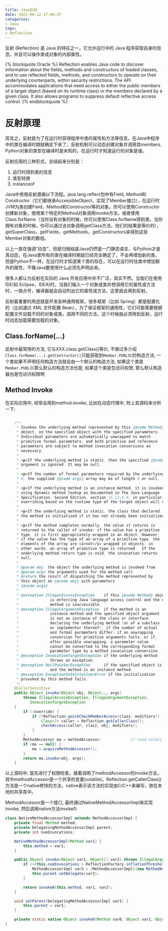 ```yaml
---
title: Java反射
date: 2021-08-12 17:46:37
categories:
- Java
tags:
- Reflection
---
```

反射 (Reflection) 是 Java 的特征之一，它允许运行中的 Java 程序获取自身的信息，并且可以操作类或对象的内部属性。

{% blockquote Oracle %}
Reflection enables Java code to discover information about the fields, methods and constructors of loaded classes, and to use reflected fields, methods, and constructors to operate on their underlying counterparts, within security restrictions.
The API accommodates applications that need access to either the public members of a target object (based on its runtime class) or the members declared by a given class. It also allows programs to suppress default reflective access control.
{% endblockquote %}


# 反射原理
简言之，反射是为了在运行时获得程序中类的属性和方法等信息。在Java中程序中的类在编译时期就确定下来了，反射机制可以动态创建对象并调用其members. Python对象的类型在编译时是未知的，在运行时才知道运行的对象是谁。

反射应用的三种形式，总结起来分别是：
1. 运行时得到类的信息
2. 类型转换
3. instanceof

Java中使用反射遵循以下流程。java.lang.reflect包中有Field, Method和Constructor（它们都继承AccessibleObject，实现了Member接口），在运行时JVM为类创建Field，Method和Constructor等的对象。你可以使用Constructor创建新对象，使用某个特定的Method对象调用invoke方法，或者使用Class.forName（当你没有对象的时候，你可以使用Class.forName得到类，当你拥有对象的时候，你可以通过该对象调用getClass方法，他们的结果是等价的），getSuperClass，getFields，getMethods，getConstructors来得到这些Member对象的数组。

以上一直在强调“动态”，但是归根结底Java仍然是一门静态语言，与Python才是真动态，在Java里所有的类在编译时期就已经完全确定了，不会再增加新的类，但是Python不一样，在运行时才知道某个类的存在，可以在运行时往类中增加额外的属性，不像Java要使用什么必须先声明出来。

很多人都认为反射在实际的 Java 开发应用中并不广泛，其实不然。当我们在使用 IDE(如 Eclipse，IDEA)时，当我们输入一个对象或类并想调用它的属性或方法时，一按点号，编译器就会自动列出它的属性或方法，这里就会用到反射。

反射最重要的用途就是开发各种通用框架。很多框架（比如 Spring）都是配置化的（比如通过 XML 文件配置 Bean），为了保证框架的通用性，它们可能需要根据配置文件加载不同的对象或类，调用不同的方法，这个时候就必须用到反射，运行时动态加载需要加载的对象。

## Class.forName(...)
反射中最常用的方法, 它与XXX.class.getClass()等价, 不做过多介绍
`Class.forName(...).getContructor()`只能获取到`Member.PUBLIC`的构造方法, 一个类如果不声明任何构造方法就会由一个默认的构造方法, 如果这个类是`Member.PUBLIC`那么默认的构造方法也是, 如果这个类是包访问权限, 那么默认构造器也是包访问权限啊

## Method Invoke
在实际应用中, 经常会用到method.invoke, 比如在动态代理中, 附上其源码来分析一下: 
```java

    /**
     * Invokes the underlying method represented by this {@code Method}
     * object, on the specified object with the specified parameters.
     * Individual parameters are automatically unwrapped to match
     * primitive formal parameters, and both primitive and reference
     * parameters are subject to method invocation conversions as
     * necessary.
     *
     * <p>If the underlying method is static, then the specified {@code obj}
     * argument is ignored. It may be null.
     *
     * <p>If the number of formal parameters required by the underlying method is
     * 0, the supplied {@code args} array may be of length 0 or null.
     *
     * <p>If the underlying method is an instance method, it is invoked
     * using dynamic method lookup as documented in The Java Language
     * Specification, Second Edition, section 15.12.4.4; in particular,
     * overriding based on the runtime type of the target object will occur.
     *
     * <p>If the underlying method is static, the class that declared
     * the method is initialized if it has not already been initialized.
     *
     * <p>If the method completes normally, the value it returns is
     * returned to the caller of invoke; if the value has a primitive
     * type, it is first appropriately wrapped in an object. However,
     * if the value has the type of an array of a primitive type, the
     * elements of the array are <i>not</i> wrapped in objects; in
     * other words, an array of primitive type is returned.  If the
     * underlying method return type is void, the invocation returns
     * null.
     *
     * @param obj  the object the underlying method is invoked from
     * @param args the arguments used for the method call
     * @return the result of dispatching the method represented by
     * this object on {@code obj} with parameters
     * {@code args}
     *
     * @exception IllegalAccessException    if this {@code Method} object
     *              is enforcing Java language access control and the underlying
     *              method is inaccessible.
     * @exception IllegalArgumentException  if the method is an
     *              instance method and the specified object argument
     *              is not an instance of the class or interface
     *              declaring the underlying method (or of a subclass
     *              or implementor thereof); if the number of actual
     *              and formal parameters differ; if an unwrapping
     *              conversion for primitive arguments fails; or if,
     *              after possible unwrapping, a parameter value
     *              cannot be converted to the corresponding formal
     *              parameter type by a method invocation conversion.
     * @exception InvocationTargetException if the underlying method
     *              throws an exception.
     * @exception NullPointerException      if the specified object is null
     *              and the method is an instance method.
     * @exception ExceptionInInitializerError if the initialization
     * provoked by this method fails.
     */
    @CallerSensitive
    public Object invoke(Object obj, Object... args)
        throws IllegalAccessException, IllegalArgumentException,
           InvocationTargetException
    {
        if (!override) {
            if (!Reflection.quickCheckMemberAccess(clazz, modifiers)) {
                Class<?> caller = Reflection.getCallerClass();
                checkAccess(caller, clazz, obj, modifiers);
            }
        }
        MethodAccessor ma = methodAccessor;             // read volatile
        if (ma == null) {
            ma = acquireMethodAccessor();
        }
        return ma.invoke(obj, args);
    }
```
以上源码中, 首先进行了权限检查，接着调用了methodAccessor的invoke方法，其中methodAccessor是一个共享的变量(volatile)。Reflection.getCallerClass()方法是一个native修饰的方法，native表示该方法的实现由C/C++来编写，放在本地的共享库中。

MethodAccessor是一个接口, 最终通过NativeMethodAccessorImpl来实现invoke, 然后调用native方法invoke0:
```java
class NativeMethodAccessorImpl extends MethodAccessorImpl {
    private final Method method;
    private DelegatingMethodAccessorImpl parent;
    private int numInvocations;

    NativeMethodAccessorImpl(Method var1) {
        this.method = var1;
    }

    public Object invoke(Object var1, Object[] var2) throws IllegalArgumentException, InvocationTargetException {
        if (++this.numInvocations > ReflectionFactory.inflationThreshold() && !ReflectUtil.isVMAnonymousClass(this.method.getDeclaringClass())) {
            MethodAccessorImpl var3 = (MethodAccessorImpl)(new MethodAccessorGenerator()).generateMethod(this.method.getDeclaringClass(), this.method.getName(), this.method.getParameterTypes(), this.method.getReturnType(), this.method.getExceptionTypes(), this.method.getModifiers());
            this.parent.setDelegate(var3);
        }

        return invoke0(this.method, var1, var2);
    }

    void setParent(DelegatingMethodAccessorImpl var1) {
        this.parent = var1;
    }

    private static native Object invoke0(Method var0, Object var1, Object[] var2);
}
```
